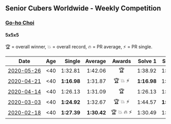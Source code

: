 <style>table {white-space: nowrap;}</style>

## Senior Cubers Worldwide - Weekly Competition
### [Go-ho Choi](../go_ho_choi.md)
#### 5x5x5

🏆 = overall winner, 💥 = overall record, 🔥 = PR average, ⚡ = PR single.

| Date | Age | Single | Average | Awards | Solve 1 | Solve 2 | Solve 3 | Solve 4 | Solve 5 | Video |
| :--: | :--: | --: | --: | :--: | --: | --: | --: | --: | --: | :-- |
| [2020-05-26](../../results/555/2020-05-26.md) | <40 | 1:32.81 | 1:42.06 | 🏆 | 1:38.92 | 1:32.81 | 1:53.05 | 2:03.43 | 1:34.22 | [Link](https://www.facebook.com/events/637852836799991/permalink/641459166439358/) |
| [2020-04-21](../../results/555/2020-04-21.md) | <40 | **1:16.98** | 1:31.87 | 🏆 💥 ⚡ | **1:16.98** | 1:33.23 | 1:30.92 | 1:31.47 | 1:40.90 | [Link](https://www.facebook.com/events/538096063773916/permalink/542383880011801/) |
| [2020-04-14](../../results/555/2020-04-14.md) | <40 | 1:26.13 | 1:31.09 | 🏆 | 1:26.13 | 1:30.33 | 1:29.77 | 1:33.16 | 1:44.65 | [Link](https://www.facebook.com/events/1400953806773430/permalink/1406006899601454/) |
| [2020-03-03](../../results/555/2020-03-03.md) | <40 | **1:24.92** | 1:32.67 | 🏆 💥 ⚡ | 1:44.57 | **1:24.92** | 1:29.82 | 1:31.32 | 1:36.86 | [Link](https://www.facebook.com/events/2637344919882558/permalink/2640917149525335/) |
| [2020-02-18](../../results/555/2020-02-18.md) | <40 | **1:27.39** | **1:30.42** | 🏆 💥 🔥 ⚡ | 1:30.49 | 1:31.24 | **1:27.39** | 1:32.09 | 1:29.54 | [Link](https://www.facebook.com/events/538921670053895/permalink/539081640037898/) |


<!-- Global site tag (gtag.js) - Google Analytics -->
<script async src="https://www.googletagmanager.com/gtag/js?id=UA-86348435-3"></script>
<script>window.dataLayer = window.dataLayer || []; function gtag() {dataLayer.push(arguments);} gtag('js', new Date()); gtag('config', 'UA-86348435-3');</script>
